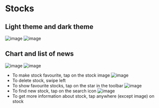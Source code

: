 # Stocks
## Light theme and dark theme
![image](https://user-images.githubusercontent.com/69876296/112813808-4b1b5800-9087-11eb-9a50-65246cbe27d4.png)
![image](https://user-images.githubusercontent.com/69876296/112813930-6c7c4400-9087-11eb-8acb-f282916fcbf8.png)
## Chart and list of news
![image](https://user-images.githubusercontent.com/69876296/112814588-1e1b7500-9088-11eb-9cb5-ba6d6b0ba4af.png)
![image](https://user-images.githubusercontent.com/69876296/112814656-312e4500-9088-11eb-9589-3fef285d4052.png)

- To make stock favourite, tap on the stock image
![image](https://user-images.githubusercontent.com/69876296/112814188-aea58580-9087-11eb-8a76-660d0903f24c.png)
- To delete stock, swipe left
- To show favourite stocks, tap on the star in the toolbar ![image](https://user-images.githubusercontent.com/69876296/112814956-7c485800-9088-11eb-8b09-a60ecff0de69.png)
- To find new stock, tap on the search icon ![image](https://user-images.githubusercontent.com/69876296/112815008-8a967400-9088-11eb-9834-93a788a73a3e.png)
- To get more information about stock, tap anywhere (except image) on stock
